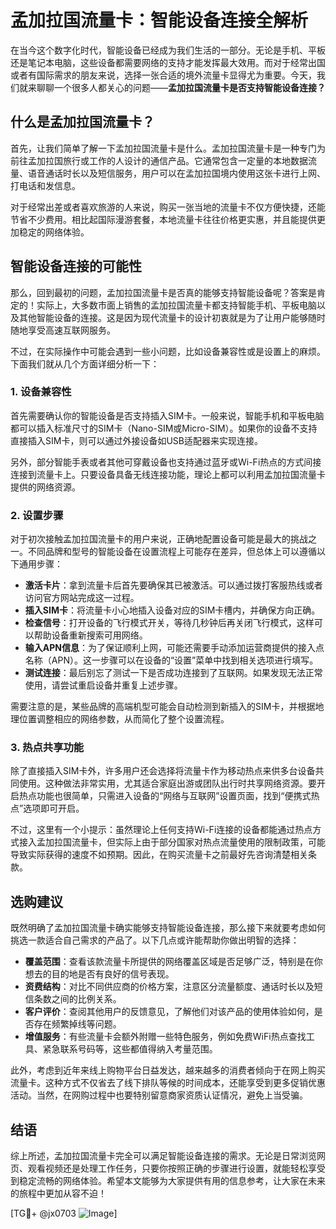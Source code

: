 # 孟加拉国流量卡：智能设备连接全解析

在当今这个数字化时代，智能设备已经成为我们生活的一部分。无论是手机、平板还是笔记本电脑，这些设备都需要网络的支持才能发挥最大效用。而对于经常出国或者有国际需求的朋友来说，选择一张合适的境外流量卡显得尤为重要。今天，我们就来聊聊一个很多人都关心的问题——**孟加拉国流量卡是否支持智能设备连接？**

## 什么是孟加拉国流量卡？

首先，让我们简单了解一下孟加拉国流量卡是什么。孟加拉国流量卡是一种专门为前往孟加拉国旅行或工作的人设计的通信产品。它通常包含一定量的本地数据流量、语音通话时长以及短信服务，用户可以在孟加拉国境内使用这张卡进行上网、打电话和发信息。

对于经常出差或者喜欢旅游的人来说，购买一张当地的流量卡不仅方便快捷，还能节省不少费用。相比起国际漫游套餐，本地流量卡往往价格更实惠，并且能提供更加稳定的网络体验。

## 智能设备连接的可能性

那么，回到最初的问题，孟加拉国流量卡是否真的能够支持智能设备呢？答案是肯定的！实际上，大多数市面上销售的孟加拉国流量卡都支持智能手机、平板电脑以及其他智能设备的连接。这是因为现代流量卡的设计初衷就是为了让用户能够随时随地享受高速互联网服务。

不过，在实际操作中可能会遇到一些小问题，比如设备兼容性或是设置上的麻烦。下面我们就从几个方面详细分析一下：

### 1. 设备兼容性

首先需要确认你的智能设备是否支持插入SIM卡。一般来说，智能手机和平板电脑都可以插入标准尺寸的SIM卡（Nano-SIM或Micro-SIM）。如果你的设备不支持直接插入SIM卡，则可以通过外接设备如USB适配器来实现连接。

另外，部分智能手表或者其他可穿戴设备也支持通过蓝牙或Wi-Fi热点的方式间接连接到流量卡上。只要设备具备无线连接功能，理论上都可以利用孟加拉国流量卡提供的网络资源。

### 2. 设置步骤

对于初次接触孟加拉国流量卡的用户来说，正确地配置设备可能是最大的挑战之一。不同品牌和型号的智能设备在设置流程上可能存在差异，但总体上可以遵循以下通用步骤：

- **激活卡片**：拿到流量卡后首先要确保其已被激活。可以通过拨打客服热线或者访问官方网站完成这一过程。
- **插入SIM卡**：将流量卡小心地插入设备对应的SIM卡槽内，并确保方向正确。
- **检查信号**：打开设备的飞行模式开关，等待几秒钟后再关闭飞行模式，这样可以帮助设备重新搜索可用网络。
- **输入APN信息**：为了保证顺利上网，可能还需要手动添加运营商提供的接入点名称（APN）。这一步骤可以在设备的“设置”菜单中找到相关选项进行填写。
- **测试连接**：最后别忘了测试一下是否成功连接到了互联网。如果发现无法正常使用，请尝试重启设备并重复上述步骤。

需要注意的是，某些品牌的高端机型可能会自动检测到新插入的SIM卡，并根据地理位置调整相应的网络参数，从而简化了整个设置流程。

### 3. 热点共享功能

除了直接插入SIM卡外，许多用户还会选择将流量卡作为移动热点来供多台设备共同使用。这种做法非常实用，尤其适合家庭出游或团队出行时共享网络资源。要开启热点功能也很简单，只需进入设备的“网络与互联网”设置页面，找到“便携式热点”选项即可开启。

不过，这里有一个小提示：虽然理论上任何支持Wi-Fi连接的设备都能通过热点方式接入孟加拉国流量卡，但实际上由于部分国家对热点流量使用的限制政策，可能导致实际获得的速度不如预期。因此，在购买流量卡之前最好先咨询清楚相关条款。

## 选购建议

既然明确了孟加拉国流量卡确实能够支持智能设备连接，那么接下来就要考虑如何挑选一款适合自己需求的产品了。以下几点或许能帮助你做出明智的选择：

- **覆盖范围**：查看该款流量卡所提供的网络覆盖区域是否足够广泛，特别是在你想去的目的地是否有良好的信号表现。
- **资费结构**：对比不同供应商的价格方案，注意区分流量额度、通话时长以及短信条数之间的比例关系。
- **客户评价**：查阅其他用户的反馈意见，了解他们对该产品的使用体验如何，是否存在频繁掉线等问题。
- **增值服务**：有些流量卡会额外附赠一些特色服务，例如免费WiFi热点查找工具、紧急联系号码等，这些都值得纳入考量范围。

此外，考虑到近年来线上购物平台日益发达，越来越多的消费者倾向于在网上购买流量卡。这种方式不仅省去了线下排队等候的时间成本，还能享受到更多促销优惠活动。当然，在网购过程中也要特别留意商家资质认证情况，避免上当受骗。

## 结语

综上所述，孟加拉国流量卡完全可以满足智能设备连接的需求。无论是日常浏览网页、观看视频还是处理工作任务，只要你按照正确的步骤进行设置，就能轻松享受到稳定流畅的网络体验。希望本文能够为大家提供有用的信息参考，让大家在未来的旅程中更加从容不迫！

[TG💪+ @jx0703 ![Image](https://github.com/user-attachments/assets/dbca1d08-cadb-493c-b0ec-ad6f7a83f270)]